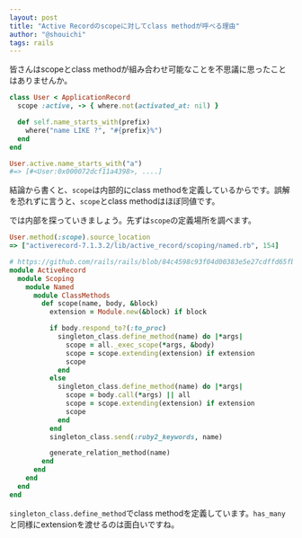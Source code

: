 ```yaml
---
layout: post
title: "Active Recordのscopeに対してclass methodが呼べる理由"
author: "@shouichi"
tags: rails
---
```


皆さんはscopeとclass methodが組み合わせ可能なことを不思議に思ったことはありませんか。

```ruby
class User < ApplicationRecord
  scope :active, -> { where.not(activated_at: nil) }

  def self.name_starts_with(prefix)
    where("name LIKE ?", "#{prefix}%")
  end
end

User.active.name_starts_with("a")
#=> [#<User:0x000072dcf11a4398>, ....]
```

結論から書くと、`scope`は内部的にclass methodを定義しているからです。誤解を恐れずに言うと、`scope`とclass methodはほぼ同値です。

では内部を探っていきましょう。先ずは`scope`の定義場所を調べます。

```ruby
User.method(:scope).source_location
=> ["activerecord-7.1.3.2/lib/active_record/scoping/named.rb", 154]
```

```ruby
# https://github.com/rails/rails/blob/84c4598c93f04d00383e5e27cdffd65fb31ae5e7/activerecord/lib/active_record/scoping/named.rb
module ActiveRecord
  module Scoping
    module Named
      module ClassMethods
        def scope(name, body, &block)
          extension = Module.new(&block) if block

          if body.respond_to?(:to_proc)
            singleton_class.define_method(name) do |*args|
              scope = all._exec_scope(*args, &body)
              scope = scope.extending(extension) if extension
              scope
            end
          else
            singleton_class.define_method(name) do |*args|
              scope = body.call(*args) || all
              scope = scope.extending(extension) if extension
              scope
            end
          end
          singleton_class.send(:ruby2_keywords, name)

          generate_relation_method(name)
        end
      end
    end
  end
end
```

`singleton_class.define_method`でclass methodを定義しています。`has_many`と同様にextensionを渡せるのは面白いですね。
